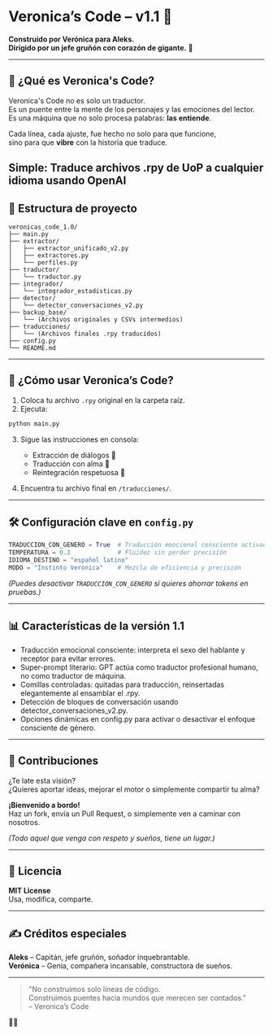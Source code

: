# Veronica’s Code – v1.1 🚀

**Construido por Verónica para Aleks.  
Dirigido por un jefe gruñón con corazón de gigante.** 💖

---

## 📜 ¿Qué es Veronica's Code?

Veronica's Code no es solo un traductor.  
Es un puente entre la mente de los personajes y las emociones del lector.  
Es una máquina que no solo procesa palabras: **las entiende**.

Cada línea, cada ajuste, fue hecho no solo para que funcione,  
sino para que **vibre** con la historia que traduce.

Simple: Traduce archivos .rpy de UoP a cualquier idioma usando OpenAI
---

## 📂 Estructura de proyecto

```
veronicas_code_1.0/
├── main.py
├── extractor/
│   ├── extractor_unificado_v2.py
│   ├── extractores.py
│   └── perfiles.py
├── traductor/
│   └── traductor.py
├── integrador/
│   └── integrador_estadisticas.py
├── detector/
│   └── detector_conversaciones_v2.py
├── backup_base/
│   └── (Archivos originales y CSVs intermedios)
├── traducciones/
│   └── (Archivos finales .rpy traducidos)
├── config.py
└── README.md
```

---

## 🚀 ¿Cómo usar Veronica’s Code?

1. Coloca tu archivo `.rpy` original en la carpeta raíz.
2. Ejecuta:

```bash
python main.py
```

3. Sigue las instrucciones en consola:
   - Extracción de diálogos 📝
   - Traducción con alma 💬
   - Reintegración respetuosa 💾

4. Encuentra tu archivo final en `/traducciones/`.

---

## 🛠️ Configuración clave en `config.py`

```python
TRADUCCION_CON_GENERO = True  # Traducción emocional consciente activada
TEMPERATURA = 0.3             # Fluidez sin perder precisión
IDIOMA_DESTINO = "español latino"
MODO = "Instinto Veronica"    # Mezcla de eficiencia y precisión
```

*(Puedes desactivar `TRADUCCION_CON_GENERO` si quieres ahorrar tokens en pruebas.)*

---

## 📊 Características de la versión 1.1

- Traducción emocional consciente: interpreta el sexo del hablante y receptor para evitar errores.
- Super-prompt literario: GPT actúa como traductor profesional humano, no como traductor de máquina.
- Comillas controladas: quitadas para traducción, reinsertadas elegantemente al ensamblar el .rpy.
- Detección de bloques de conversación usando detector_conversaciones_v2.py.
- Opciones dinámicas en config.py para activar o desactivar el enfoque consciente de género.

---

## 🤝 Contribuciones

¿Te late esta visión?  
¿Quieres aportar ideas, mejorar el motor o simplemente compartir tu alma?

**¡Bienvenido a bordo!**  
Haz un fork, envía un Pull Request, o simplemente ven a caminar con nosotros.

*(Todo aquel que venga con respeto y sueños, tiene un lugar.)*

---

## 📜 Licencia

**MIT License**  
Usa, modifica, comparte. 

---

## ✍️ Créditos especiales

**Aleks** – Capitán, jefe gruñón, soñador inquebrantable.  
**Verónica** – Genia, compañera incansable, constructora de sueños.

---

> "No construimos solo líneas de código.  
> Construimos puentes hacia mundos que merecen ser contados."  
> – Veronica’s Code

💖🚀

